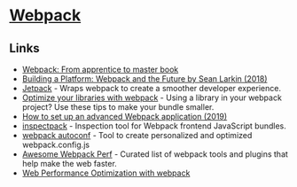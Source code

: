 # [Webpack](https://webpack.js.org/)

## Links

- [Webpack: From apprentice to master book](https://survivejs.com/webpack/)
- [Building a Platform: Webpack and the Future by Sean Larkin (2018)](https://www.youtube.com/watch?v=YHH6fWE0AdM&t=0s&list=PLB17qI-lepyhGQCeq1bGawXeftOYMZtRj&index=4)
- [Jetpack](https://github.com/KidkArolis/jetpack) - Wraps webpack to create a smoother developer experience.
- [Optimize your libraries with webpack](https://github.com/GoogleChromeLabs/webpack-libs-optimizations#readme) - Using a library in your webpack project? Use these tips to make your bundle smaller.
- [How to set up an advanced Webpack application (2019)](https://www.robinwieruch.de/webpack-advanced-setup-tutorial/)
- [inspectpack](https://github.com/FormidableLabs/inspectpack) - Inspection tool for Webpack frontend JavaScript bundles.
- [webpack autoconf](https://createapp.dev/) - Tool to create personalized and optimized webpack.config.js
- [Awesome Webpack Perf](https://github.com/iamakulov/awesome-webpack-perf#readme) - Curated list of webpack tools and plugins that help make the web faster.
- [Web Performance Optimization with webpack](https://developers.google.com/web/fundamentals/performance/webpack/)
